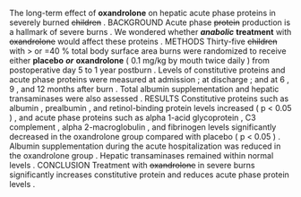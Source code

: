 The long-term effect of **oxandrolone** on hepatic acute phase proteins in severely burned ~~children~~ . BACKGROUND Acute phase ~~protein~~ production is a hallmark of severe burns . We wondered whether ***anabolic*** **treatment** with ~~oxandrolone~~ would affect these proteins . METHODS Thirty-five ~~children~~ with > or =40 % total body surface area burns were randomized to receive either **placebo** ***or*** **oxandrolone** ( 0.1 mg/kg by mouth twice daily ) from postoperative day 5 to 1 year postburn . Levels of constitutive proteins and acute phase proteins were measured at admission ; at discharge ; and at 6 , 9 , and 12 months after burn . Total albumin supplementation and hepatic transaminases were also assessed . RESULTS Constitutive proteins such as albumin , prealbumin , and retinol-binding protein levels increased ( p < 0.05 ) , and acute phase proteins such as alpha 1-acid glycoprotein , C3 complement , alpha 2-macroglobulin , and fibrinogen levels significantly decreased in the oxandrolone group compared with placebo ( p < 0.05 ) . Albumin supplementation during the acute hospitalization was reduced in the oxandrolone group . Hepatic transaminases remained within normal levels . CONCLUSION Treatment with ~~oxandrolone~~ in severe burns significantly increases constitutive protein and reduces acute phase protein levels . 